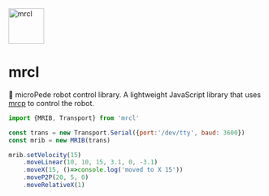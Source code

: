 
<img src="https://cloud.githubusercontent.com/assets/3062564/24833060/720e582c-1cbe-11e7-833a-916da3948e28.png" alt="mrcl" width="70">

# mrcl
🤖 microPede robot control library. A lightweight JavaScript library that uses [mrcp](/glumb/mrcp) to control the robot.

```js
import {MRIB, Transport} from 'mrcl'

const trans = new Transport.Serial({port:'/dev/tty', baud: 3600})
const mrib = new MRIB(trans)

mrib.setVelocity(15)
    .moveLinear(10, 10, 15, 3.1, 0, -3.1)
    .moveX(15, ()=>console.log('moved to X 15'))
    .moveP2P(20, 5, 0)
    .moveRelativeX(1)
```
